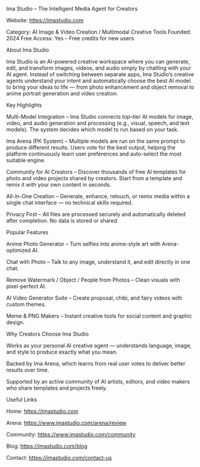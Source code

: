 Ima Studio – The Intelligent Media Agent for Creators

Website: https://imastudio.com

Category: AI Image & Video Creation / Multimodal Creative Tools
Founded: 2024
Free Access: Yes – Free credits for new users

About Ima Studio

Ima Studio is an AI-powered creative workspace where you can generate, edit, and transform images, videos, and audio simply by chatting with your AI agent.
Instead of switching between separate apps, Ima Studio’s creative agents understand your intent and automatically choose the best AI model to bring your ideas to life — from photo enhancement and object removal to anime portrait generation and video creation.

Key Highlights

Multi-Model Integration – Ima Studio connects top-tier AI models for image, video, and audio generation and processing (e.g., visual, speech, and text models). The system decides which model to run based on your task.

Ima Arena (PK System) – Multiple models are run on the same prompt to produce different results. Users vote for the best output, helping the platform continuously learn user preferences and auto-select the most suitable engine.

Community for AI Creators – Discover thousands of free AI templates for photo and video projects shared by creators. Start from a template and remix it with your own content in seconds.

All-in-One Creation – Generate, enhance, retouch, or remix media within a single chat interface — no technical skills required.

Privacy First – All files are processed securely and automatically deleted after completion. No data is stored or shared.

Popular Features

Anime Photo Generator – Turn selfies into anime-style art with Arena-optimized AI.

Chat with Photo – Talk to any image, understand it, and edit directly in one chat.

Remove Watermark / Object / People from Photos – Clean visuals with pixel-perfect AI.

AI Video Generator Suite – Create proposal, chibi, and fairy videos with custom themes.

Meme & PNG Makers – Instant creative tools for social content and graphic design.

Why Creators Choose Ima Studio

Works as your personal AI creative agent — understands language, image, and style to produce exactly what you mean.

Backed by Ima Arena, which learns from real user votes to deliver better results over time.

Supported by an active community of AI artists, editors, and video makers who share templates and projects freely.

Useful Links

Home: https://imastudio.com

Arena: https://www.imastudio.com/arena/review

Community: https://www.imastudio.com/community

Blog: https://imastudio.com/blog

Contact: https://imastudio.com/contact-us
